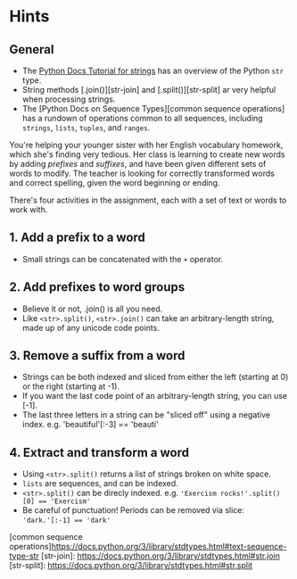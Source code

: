 # Hints

## General

- The [Python Docs Tutorial for strings][python-str-doc] has an overview of the Python `str` type.
- String methods [<str>.join()][str-join] and [<str>.split()][str-split] ar very helpful when processing strings.
- The [Python Docs on Sequence Types][common sequence operations] has a rundown of operations common to all sequences, including `strings`, `lists`, `tuples`, and `ranges`.

You're helping your younger sister with her English vocabulary homework, which she's finding very tedious. Her class is learning to create new words by adding _prefixes_ and _suffixes_, and have been given different sets of words to modify. The teacher is looking for correctly transformed words and correct spelling, given the word beginning or ending.

There's four activities in the assignment, each with a set of text or words to work with.

## 1. Add a prefix to a word

- Small strings can be concatenated with the `+` operator.

## 2. Add prefixes to word groups

- Believe it or not, <str>.join() is all you need.
- Like `<str>.split()`, `<str>.join()` can take an arbitrary-length string, made up of any unicode code points.

## 3. Remove a suffix from a word

- Strings can be both indexed and sliced from either the left (starting at 0) or the right (starting at -1).
- If you want the last code point of an arbitrary-length string, you can use [-1].
- The last three letters in a string can be "sliced off" using a negative index. e.g. 'beautiful'[:-3] == 'beauti'

## 4. Extract and transform a word

- Using `<str>.split()` returns a list of strings broken on white space.
- `lists` are sequences, and can be indexed.
- `<str>.split()` can be direcly indexed. e.g. `'Exercism rocks!'.split()[0] == 'Exercism'`
- Be careful of punctuation! Periods can be removed via slice: `'dark.'[:-1] == 'dark'`

[python-str-doc]: https://docs.python.org/3/tutorial/introduction.html#strings

[common sequence operations]https://docs.python.org/3/library/stdtypes.html#text-sequence-type-str
[str-join]: https://docs.python.org/3/library/stdtypes.html#str.join
[str-split]: https://docs.python.org/3/library/stdtypes.html#str.split
